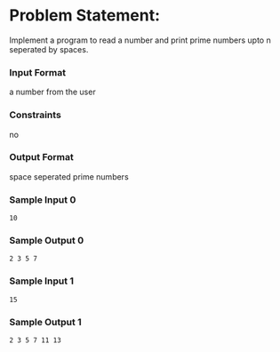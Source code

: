 # Problem Statement:

Implement a program to read a number and print prime numbers upto n seperated by spaces.

### Input Format

a number from the user

### Constraints

no

### Output Format

space seperated prime numbers

### Sample Input 0
```
10
```
### Sample Output 0
```
2 3 5 7
```
### Sample Input 1
```
15
```
### Sample Output 1
```
2 3 5 7 11 13
```
